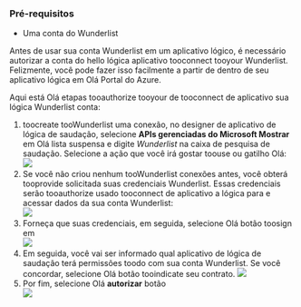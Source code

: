 ### <a name="prerequisites"></a>Pré-requisitos
* Uma conta do Wunderlist  

Antes de usar sua conta Wunderlist em um aplicativo lógico, é necessário autorizar a conta do hello lógica aplicativo tooconnect tooyour Wunderlist. Felizmente, você pode fazer isso facilmente a partir de dentro de seu aplicativo lógica em Olá Portal do Azure. 

Aqui está Olá etapas tooauthorize tooyour de tooconnect de aplicativo sua lógica Wunderlist conta:

1. toocreate tooWunderlist uma conexão, no designer de aplicativo de lógica de saudação, selecione **APIs gerenciadas do Microsoft Mostrar** em Olá lista suspensa e digite *Wunderlist* na caixa de pesquisa de saudação. Selecione a ação que você irá gostar toouse ou gatilho Olá:  
   ![](./media/connectors-create-api-wunderlist/wunderlist-0.png)
2. Se você não criou nenhum tooWunderlist conexões antes, você obterá tooprovide solicitada suas credenciais Wunderlist. Essas credenciais serão tooauthorize usado tooconnect de aplicativo a lógica para e acessar dados da sua conta Wunderlist:   
   ![](./media/connectors-create-api-wunderlist/wunderlist-1.png)  
3. Forneça que suas credenciais, em seguida, selecione Olá botão toosign em  
   ![](./media/connectors-create-api-wunderlist/wunderlist-2.png)  
4. Em seguida, você vai ser informado qual aplicativo de lógica de saudação terá permissões toodo com sua conta Wunderlist. Se você concordar, selecione Olá botão tooindicate seu contrato. 
   ![](./media/connectors-create-api-wunderlist/wunderlist-4.png)  
5. Por fim, selecione Olá **autorizar** botão  
   ![](./media/connectors-create-api-wunderlist/wunderlist-5.png)  

